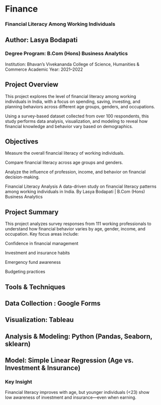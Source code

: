 # Finance 
### Financial Literacy Among Working Individuals
## Author: Lasya Bodapati
### Degree Program: B.Com (Hons) Business Analytics
Institution: Bhavan’s Vivekananda College of Science, Humanities & Commerce
Academic Year: 2021–2022

## Project Overview
This project explores the level of financial literacy among working individuals in India, with a focus on spending, saving, investing, and planning behaviors across different age groups, genders, and occupations.

Using a survey-based dataset collected from over 100 respondents, this study performs data analysis, visualization, and modeling to reveal how financial knowledge and behavior vary based on demographics.

## Objectives
Measure the overall financial literacy of working individuals.

Compare financial literacy across age groups and genders.

Analyze the influence of profession, income, and behavior on financial decision-making.

Financial Literacy Analysis
A data-driven study on financial literacy patterns among working individuals in India.
By Lasya Bodapati | B.Com (Hons) Business Analytics

## Project Summary
This project analyzes survey responses from 111 working professionals to understand how financial behavior varies by age, gender, income, and occupation. Key focus areas include:

Confidence in financial management

Investment and insurance habits

Emergency fund awareness

Budgeting practices

## Tools & Techniques
## Data Collection : Google Forms

## Visualization: Tableau

## Analysis & Modeling: Python (Pandas, Seaborn, sklearn)

## Model: Simple Linear Regression (Age vs. Investment & Insurance)

 ### Key Insight
Financial literacy improves with age, but younger individuals (<23) show low awareness of investment and insurance—even when earning.

